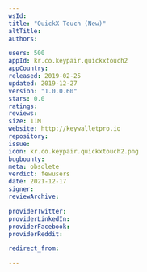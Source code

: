 ```yaml
---
wsId: 
title: "QuickX Touch (New)"
altTitle: 
authors:

users: 500
appId: kr.co.keypair.quickxtouch2
appCountry: 
released: 2019-02-25
updated: 2019-12-27
version: "1.0.0.60"
stars: 0.0
ratings: 
reviews: 
size: 11M
website: http://keywalletpro.io
repository: 
issue: 
icon: kr.co.keypair.quickxtouch2.png
bugbounty: 
meta: obsolete
verdict: fewusers
date: 2021-12-17
signer: 
reviewArchive:

providerTwitter: 
providerLinkedIn: 
providerFacebook: 
providerReddit: 

redirect_from:

---
```


